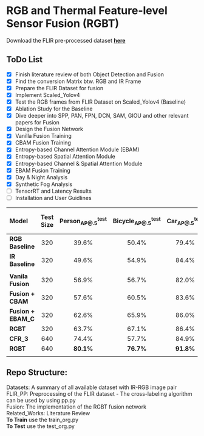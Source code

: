 # RGB and Thermal Feature-level Sensor Fusion (RGBT)
Download the FLIR pre-processed dataset [**here**](https://drive.google.com/file/d/1M8N90Y9fexxu3TzGpLOGr6u9SB3ATiV1/view?usp=sharing)

## ToDo List

- [x] Finish literature review of both Object Detection and Fusion 
- [x] Find the conversion Matrix btw. RGB and IR Frame
- [x] Prepare the FLIR Dataset for fusion
- [x] Implement Scaled_Yolov4
- [x] Test the RGB frames from FLIR Dataset on Scaled_Yolov4 (Baseline)
- [x] Ablation Study for the Baseline
- [x] Dive deeper into SPP, PAN, FPN, DCN, SAM, GIOU and other relevant papers for Fusion
- [x] Design the Fusion Network
- [x] Vanilla Fusion Training
- [x] CBAM Fusion Training
- [x] Entropy-based Channel Attention Module (EBAM)
- [x] Entropy-based Spatial Attention Module
- [x] Entropy-based Channel & Spatial Attention Module
- [x] EBAM Fusion Training
- [x] Day & Night Analysis
- [x] Synthetic Fog Analysis
- [ ] TensorRT and Latency Results
- [ ] Installation and User Guidlines

| Model | Test Size | Person<sub>AP@.5</sub><sup>test</sup> | Bicycle<sub>AP@.5</sub><sup>test</sup> | Car<sub>AP@.5</sub><sup>test</sup> | Overall<sub>mAP@.5</sub><sup>test</sup> | Num. of Param. |
| :-- | :-: | :-: | :-: | :-: | :-: | :-: |
| **RGB Baseline** | 320 | 39.6% | 50.4% | 79.4% | 56.6% | 52.5 | 
| **IR Baseline** | 320 | 49.6% | 54.9% | 84.4% | 63.0% | 52.5 | 
|  |  |  |  |  |
| **Vanila Fusion** | 320 | 56.9% | 56.7% | 82.0% | 65.2% | 81.8 | 
| **Fusion + CBAM** | 320 | 57.6% | 60.5% | 83.6% | 67.2% | 82.7 | 
| **Fusion + EBAM_C** | 320 | 62.6% | 65.9% | 86.0% | 71.5% | 82.7% | 
| **RGBT** | 320 | 63.7% | 67.1% | 86.4% | 72.4% | 82.7 | 
| **CFR_3** | 640 | 74.4% | 57.7% | 84.9% | 72.3% | 276 | 
| **RGBT** | 640 | **80.1%** | **76.7%** | **91.8%** | **82.9%** | **82.7%** | 
|  |  |  |  |  |

## Repo Structure:
Datasets: A summary of all available dataset with IR-RGB image pair\
FLIR_PP: Preprocessing of the FLIR dataset - The cross-labeling algorithm can be used by using pp.py\
Fusion: The implementation of the RGBT fusion network\
Related_Works: Literature Review\
**To Train** use the train_org.py\
**To Test** use the test_org.py
